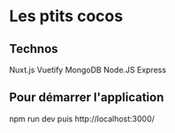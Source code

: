 # Les ptits cocos


## Technos

Nuxt.js
Vuetify
MongoDB
Node.JS
Express


## Pour démarrer l'application

npm run dev puis http://localhost:3000/
